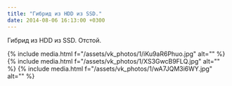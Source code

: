```yaml
---
title: "Гибрид из HDD из SSD."
date: 2014-08-06 16:13:00 +0300
---
```


Гибрид из HDD из SSD.
Отстой.


{% include media.html f="/assets/vk_photos/1/iKu9aR6Phuo.jpg" alt="" %}
{% include media.html f="/assets/vk_photos/1/XS3GwcB9FLQ.jpg" alt="" %}
{% include media.html f="/assets/vk_photos/1/wA7JQM3i6WY.jpg" alt="" %}
